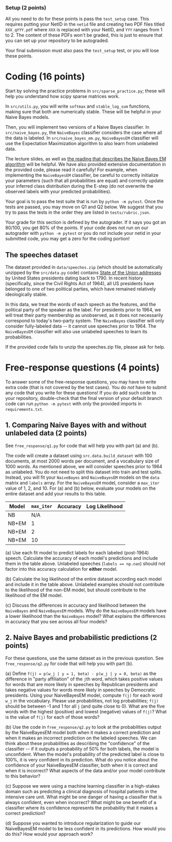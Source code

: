 ### Setup (2 points)

All you need to do for these points is pass the `test_setup` case. This
requires putting your NetID in the `netid` file and creating two PDF files
titled `XXX_qYYY.pdf` where `XXX` is replaced with your NetID, and `YYY`
ranges from 1 to 2. The content of these PDFs won't be graded, this is just to
ensure that you can set up your repository to be autograded.

Your final submission must also pass the `test_setup` test, or you will lose
these points.

# Coding (16 points)

Start by solving the practice problems in `src/sparse_practice.py`; these
will help you understand how scipy sparse matrices work.

In `src/utils.py`, you will write `softmax` and `stable_log_sum` functions,
making sure that both are numerically stable. These will be helpful in your
Naive Bayes models.

Then, you will implement two versions of a Naive Bayes classifier.  In
`src/naive_bayes.py`, the `NaiveBayes` classifier considers the case where all
the data is labeled.  In `src/naive_bayes_em.py`, `NaiveBayesEM` classifier
will use the Expectation Maximization algorithm to also learn from unlabeled
data.

The lecture slides, as well as [the reading that describes the Naive Bayes EM
algorithm](naive_bayes.pdf) will be helpful.  We have also provided extensive
documentation in the provided code, please read it carefully!  For example,
when implementing the `NaiveBayesEM` classifier, be careful to correctly
initialize your parameters (such that all probabilities are equal) and
correctly update your inferred class distribution during the E-step (do not
overwrite the observed labels with your predicted probabilities).

Your goal is to pass the test suite that is run by `python -m pytest`.
Once the tests are passed, you may move on Q1 and Q2 below.
We suggest that you try to pass the tests in the order they are listed in
`tests/rubric.json`.

Your grade for this section is defined by the autograder. If it says you got an
80/100, you get 80% of the points.  If your code does not run on our autograder
with `python -m pytest` or you do not include your netid in your submitted
code, you may get a zero for the coding portion!

## The speeches dataset

The dataset provided in `data/speeches.zip` (which should be automatically
unzipped by the `src/data.py` code) contains [State of the Union
addresses](https://en.m.wikisource.org/wiki/Portal:State_of_the_Union_Speeches_by_United_States_Presidents)
by United States presidents dating back to 1790. In recent history
(specifically, since the Civil Rights Act of 1964), all US presidents have
belonged to one of two political parties, which have remained relatively
ideologically stable.

In this data, we treat the words of each speech as the features, and the
political party of the speaker as the label.  For presidents prior to 1964, we
will treat their party membership as unobserved, as it does not necessarily
correspond to today's two-party system. The `NaiveBayes` classifier will only
consider fully-labeled data -- it cannot use speeches prior to 1964. The
`NaiveBayesEM` classifier will also use unlabeled speeches to learn its
probabilities.

If the provided code fails to unzip the speeches.zip file, please ask for help.

# Free-response questions (4 points)

To answer some of the free-response questions, you may have to write extra code
(that is not covered by the test cases).  You do *not* have to submit any code
that you write for these questions! If you do add such code to your repository,
double-check that the final version of your default branch code can run
`python -m pytest` with only the provided imports in `requirements.txt`.

## 1. Comparing Naive Bayes with and without unlabeled data (2 points)

See `free_response/q1.py` for code that will help you with part (a) and (b).

The code will create a dataset using `src.data.build_dataset` with 100 documents,
at most 2000 words per document, and a vocabulary size of 1000 words. As mentioned
above, we will consider speeches prior to 1964 as unlabeled. 
You do not need to split this dataset into train and test splits. Instead, you will fit
your `NaiveBayes` and `NaiveBayesEM` models on the `data` matrix and `labels` array.
For the `NaiveBayesEM` model, consider a `max_iter` value of 1, 2, and 10.
For (a) and (b) below, evaluate your models on the entire dataset and add your results to this table.

| Model | `max_iter` | Accuracy | Log Likelihood |
| ---   | ---        | ---      | ---            |
| NB    | N/A        |          |                |
| NB+EM | 1          |          |                |
| NB+EM | 2          |          |                |
| NB+EM | 10         |          |                |

(a) Use each fit model to predict labels for each labeled (post-1964) speech.
Calculate the accuracy of each model's predictions and include them in the table above.
Unlabeled speeches (`labels == np.nan`) should not factor into this accuracy calculation
for **either** model.

(b) Calculate the log likelihood of the entire dataset according each model and
include it in the table above.  Unlabeled examples should not contribute to the
likelihood of the non-EM model, but should contribute to the likelihood of the
EM model.

(c) Discuss the differences in accuracy and likelihood between the `NaiveBayes`
and `NaiveBayesEM` models. Why do the `NaiveBayesEM` models have a lower
likelihood than the `NaiveBayes` model? What explains the differences in
accuracy that you see across all four models?

## 2. Naive Bayes and probabilistic predictions (2 points)

For these questions, use the same dataset as in the previous question.
See `free_response/q2.py` for code that will help you with part (b).

(a) Define `f(j) = p(w_j | y = 1, beta) - p(w_j | y = 0, beta)` as the
difference in "party affiliation" of the `j`th word, which takes positive
values for words that are more likely in speeches by Republican presidents and
takes negative values for words more likely in speeches by Democratic
presidents. Using your NaiveBayesEM model, compute `f(j)` for each word `w_j`
in the vocabulary. Please use probabilities, not log probabilities; `f(j)`
should be between -1 and 1 for all `j` (and quite close to 0). What are the
five words with the highest (positive) and lowest (negative) values of `f(j)`?
What is the value of `f(j)` for each of those words?

(b) Use the code in `free_response/q2.py` to look at the probabilities output by
the NaiveBayesEM model both when it makes a correct prediction and when it
makes an incorrect prediction on the labeled speeches.  We can think about
these probabilities as describing the "confidence" of the classifier -- if it
outputs a probability of 50% for both labels, the model is unconfident. When
the model's probability of the predicted label is close to 100%, it is very
confident in its prediction.  What do you notice about the confidence of your
NaiveBayesEM classifier, both when it is correct and when it is incorrect? What
aspects of the data and/or your model contribute to this behavior?

(c) Suppose we were using a machine learning classifier in a high-stakes domain
such as predicting a clinical diagnosis of hospital patients in the intensive
care unit. What might be one danger of having a classifier that is always
confident, even when incorrect? What might be one benefit of a classifier where
its confidence represents the probability that it makes a correct prediction?

(d) Suppose you wanted to introduce regularization to guide our NaiveBayesEM
model to be less confident in its predictions. How would you do this? How
would your approach work?
